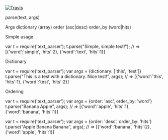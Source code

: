 [![Travis](https://secure.travis-ci.org/fpaula/text_parser_js.png)](http://travis-ci.org/#!/fpaula/text_parser_js)

parse(text, args)
 
Args
 dictionary (array)
 order (asc|desc)
 order_by (word|hits)

Simple usage

var t = require('text_parser');
t.parse("Simple, simple text!");
// => [{'word':'simple', 'hits':2}, {'word':'text', 'hits':1}]


Dictionary

var t = require('text_parser');
var args = {dictionary: ['this', 'test']}
t.parse("This is a test with a dictionary. Nice test!", args);
// => [{'word':'this', 'hits':1}, {'word':'test', 'hits':2}]

Ordering

var t = require('text_parser');
var args = {order: 'asc', order_by: 'word'}
t.parse("Banana Apple", args);
// => [{'word':'apple', 'hits':1}, {'word':'banana', 'hits':1}]

var t = require('text_parser');
var args = {order: 'desc', order_by: 'hits'}
t.parse("Apple Banana Banana", args);
// => [{'word':'banana', 'hits':2}, {'word':'apple', 'hits':1}]